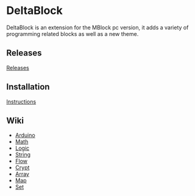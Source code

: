 # DeltaBlock
DeltaBlock is an extension for the MBlock pc version,
it adds a variety of programming related blocks as well
as a new theme.

## Releases
[Releases](https://github.com/DeltaBlock/DeltaBlock/tree/main/Releases)

## Installation
[Instructions](https://github.com/DeltaBlock/DeltaBlock/wiki/Installation)

## Wiki
- [Arduino](https://deltablock.github.io/DeltaBlock/Wiki/Categories/Arduino.html)
- [Math](https://deltablock.github.io/DeltaBlock/Wiki/Categories/Math.html)
- [Logic](https://deltablock.github.io/DeltaBlock/Wiki/Categories/Logic.html)
- [String](https://deltablock.github.io/DeltaBlock/Wiki/Categories/String.html)
- [Flow](https://deltablock.github.io/DeltaBlock/Wiki/Categories/Flow.html)
- [Crypt](https://deltablock.github.io/DeltaBlock/Wiki/Categories/Crypt.html)
- [Array](https://deltablock.github.io/DeltaBlock/Wiki/Categories/Array.html)
- [Map](https://deltablock.github.io/DeltaBlock/Wiki/Categories/Map.html)
- [Set](https://deltablock.github.io/DeltaBlock/Wiki/Categories/Set.html)

